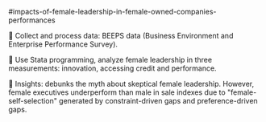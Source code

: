 #impacts-of-female-leadership-in-female-owned-companies-performances

	Collect and process data: BEEPS data (Business Environment and Enterprise Performance Survey).

	Use Stata programming, analyze female leadership in three measurements: innovation, accessing credit and performance.

	Insights: debunks the myth about skeptical female leadership. However, female executives underperform than male in sale indexes due to "female-self-selection" generated by constraint-driven gaps and preference-driven gaps.

